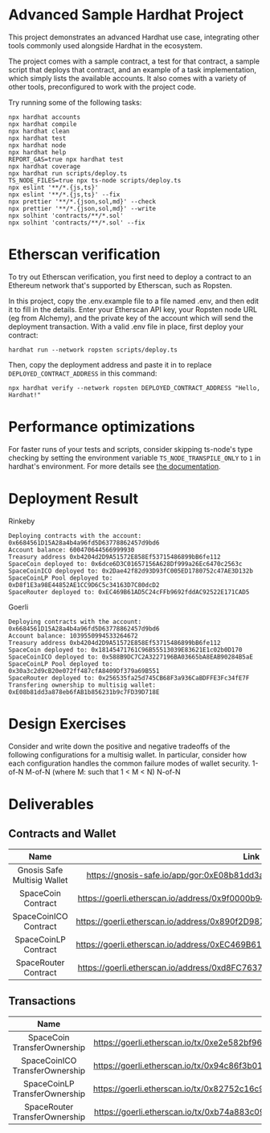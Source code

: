 # Advanced Sample Hardhat Project

This project demonstrates an advanced Hardhat use case, integrating other tools commonly used alongside Hardhat in the ecosystem.

The project comes with a sample contract, a test for that contract, a sample script that deploys that contract, and an example of a task implementation, which simply lists the available accounts. It also comes with a variety of other tools, preconfigured to work with the project code.

Try running some of the following tasks:

```shell
npx hardhat accounts
npx hardhat compile
npx hardhat clean
npx hardhat test
npx hardhat node
npx hardhat help
REPORT_GAS=true npx hardhat test
npx hardhat coverage
npx hardhat run scripts/deploy.ts
TS_NODE_FILES=true npx ts-node scripts/deploy.ts
npx eslint '**/*.{js,ts}'
npx eslint '**/*.{js,ts}' --fix
npx prettier '**/*.{json,sol,md}' --check
npx prettier '**/*.{json,sol,md}' --write
npx solhint 'contracts/**/*.sol'
npx solhint 'contracts/**/*.sol' --fix
```

# Etherscan verification

To try out Etherscan verification, you first need to deploy a contract to an Ethereum network that's supported by Etherscan, such as Ropsten.

In this project, copy the .env.example file to a file named .env, and then edit it to fill in the details. Enter your Etherscan API key, your Ropsten node URL (eg from Alchemy), and the private key of the account which will send the deployment transaction. With a valid .env file in place, first deploy your contract:

```shell
hardhat run --network ropsten scripts/deploy.ts
```

Then, copy the deployment address and paste it in to replace `DEPLOYED_CONTRACT_ADDRESS` in this command:

```shell
npx hardhat verify --network ropsten DEPLOYED_CONTRACT_ADDRESS "Hello, Hardhat!"
```

# Performance optimizations

For faster runs of your tests and scripts, consider skipping ts-node's type checking by setting the environment variable `TS_NODE_TRANSPILE_ONLY` to `1` in hardhat's environment. For more details see [the documentation](https://hardhat.org/guides/typescript.html#performance-optimizations).

# Deployment Result

Rinkeby

```
Deploying contracts with the account: 0x6684561D15A28a4b4a96fd5D63778862457d9bd6
Account balance: 600470644566999930
Treasury address 0xb4204d2D9A51572E858Ef53715486899bB6fe112
SpaceCoin deployed to: 0x6dce6D3C01657156A628Df999a26Ec6470c2563c
SpaceCoinICO deployed to: 0x2Dae42f82d93D93fC005ED1780752c47AE3D132b
SpaceCoinLP Pool deployed to: 0xD8f1E3a98E44852AE1CC9D6C5c34163D7C80dcD2
SpaceRouter deployed to: 0xEC469B61AD5C24cFFb9692fddAC92522E171CAD5
```

Goerli

```
Deploying contracts with the account: 0x6684561D15A28a4b4a96fd5D63778862457d9bd6
Account balance: 1039550994533264672
Treasury address 0xb4204d2D9A51572E858Ef53715486899bB6fe112
SpaceCoin deployed to: 0x18145471761C96B55513039E83621E1c02b0D170
SpaceCoinICO deployed to: 0x588B9DC7C2A3227196BA03665bA8EAB90284B5aE
SpaceCoinLP Pool deployed to: 0x30a3c2d9cB20e072ff487cfA8409Df379a69B551
SpaceRouter deployed to: 0x256535fa25d745CB68F3a936CaBDFFE3Fc34fE7F
Transfering ownership to multisig wallet: 0xE08b81dd3a878eb6fAB1b856231b9c7FD39D718E
```

# Design Exercises

Consider and write down the positive and negative tradeoffs of the following configurations for a multisig wallet. In particular, consider how each configuration handles the common failure modes of wallet security.
1-of-N
M-of-N (where M: such that 1 < M < N)
N-of-N

# Deliverables

## Contracts and Wallet

|            Name             |                                      Link                                      |
| :-------------------------: | :----------------------------------------------------------------------------: |
| Gnosis Safe Multisig Wallet |   https://gnosis-safe.io/app/gor:0xE08b81dd3a878eb6fAB1b856231b9c7FD39D718E    |
|     SpaceCoin Contract      | https://goerli.etherscan.io/address/0x9f0000b944edD1Ee4338724415c5D261e04248e1 |
|    SpaceCoinICO Contract    | https://goerli.etherscan.io/address/0x890f2D98777F50024D7DEe18eB589E33B32A5DD9 |
|    SpaceCoinLP Contract     | https://goerli.etherscan.io/address/0xEC469B61AD5C24cFFb9692fddAC92522E171CAD5 |
|    SpaceRouter Contract     | https://goerli.etherscan.io/address/0xd8FC763771BAbe4C51b2fB7e70B132aeE9653540 |

## Transactions

|              Name              |                                               Link                                                |
| :----------------------------: | :-----------------------------------------------------------------------------------------------: |
|  SpaceCoin TransferOwnership   | https://goerli.etherscan.io/tx/0xe2e582bf9605966c2dc39e05887f2fe59a03239bad2a86572984f88a8d96cede |
| SpaceCoinICO TransferOwnership | https://goerli.etherscan.io/tx/0x94c86f3b018ad5210ffbfb46846b67061cb24d5c9a002cc5d5d0a94ae38558b3 |
| SpaceCoinLP TransferOwnership  | https://goerli.etherscan.io/tx/0x82752c16c92b342adf17c7e5aa85560a255f6b611c4f8a33bf0a2d41758012e7 |
| SpaceRouter TransferOwnership  | https://goerli.etherscan.io/tx/0xb74a883c09ba19ccb7042a4c1f534c928b1efc691c8566536b14e0fdfd34633a |
